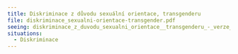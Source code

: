```yaml
---
title: Diskriminace z důvodu sexuální orientace, transgenderu
file: diskriminace_sexualni-orientace-transgender.pdf
seeing: diskriminace_z_duvodu_sexualni_orientace__transgenderu_-_verze_pro_osoby_se_zrakovym_postizenim.docx
situations:
  - Diskriminace
---
```

